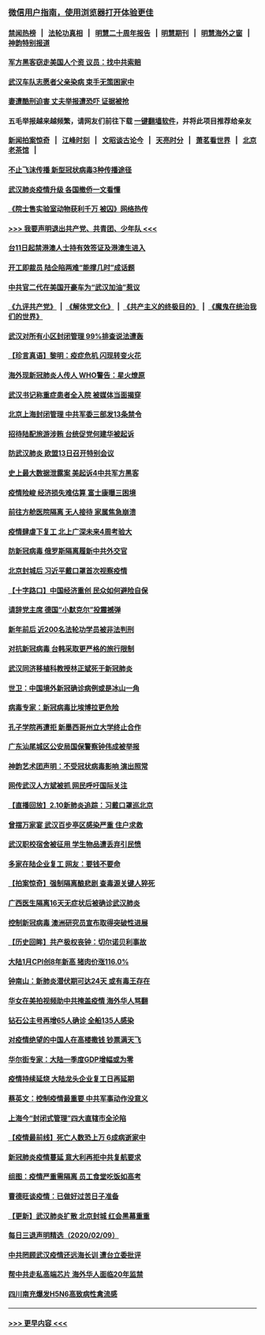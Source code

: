 ### [微信用户指南，使用浏览器打开体验更佳](https://github.com/gfw-breaker/banned-news1/blob/master/indexes/wechat-guide.md?t=0)
#### [禁闻热榜](热点新闻.md?t=0)  &nbsp;&nbsp;|&nbsp;&nbsp; [法轮功真相](https://github.com/gfw-breaker/truth/blob/master/README.md?t=0) &nbsp;&nbsp;|&nbsp;&nbsp; [明慧二十周年报告](https://github.com/gfw-breaker/mh-reports/blob/master/README.md?t=0) &nbsp;&nbsp;|&nbsp;&nbsp;[明慧期刊](https://github.com/gfw-breaker/mh-qikan) &nbsp;&nbsp;|&nbsp;&nbsp; [明慧海外之窗](https://github.com/gfw-breaker/mh-news/blob/master/README.md?t=0) &nbsp;&nbsp;|&nbsp;&nbsp; [神韵特别报道](https://github.com/gfw-breaker/mh-news/blob/master/shenyun.md?t=0)
#### [军方黑客窃走美国人个资 议员：找中共索赔](../pages/nsc413/n11859371.md?t=02110655) 
#### [武汉车队志愿者父亲染病 束手无策困家中](../pages/nsc413/n11859117.md?t=02110655) 
#### [妻遭酷刑迫害 丈夫举报遭恐吓 证据被抢](../pages/nsc413/n11858478.md?t=02110655) 
#### 五毛举报越来越频繁，请网友们前往下载 [一键翻墙软件](https://github.com/gfw-breaker/ssr-accounts)，并将此项目推荐给亲友
#### [新闻拍案惊奇](https://github.com/gfw-breaker/banned-news1/blob/master/pages/link4.md) &nbsp;&nbsp;|&nbsp;&nbsp; [江峰时刻](https://github.com/gfw-breaker/banned-news1/blob/master/pages/link4.md) &nbsp;&nbsp;|&nbsp;&nbsp; [文昭谈古论今](https://github.com/gfw-breaker/banned-news1/blob/master/pages/link4.md) &nbsp;&nbsp;|&nbsp;&nbsp; [天亮时分](https://github.com/gfw-breaker/banned-news1/blob/master/pages/link4.md) &nbsp;&nbsp;|&nbsp;&nbsp; [萧茗看世界](https://github.com/gfw-breaker/banned-news1/blob/master/pages/link4.md) &nbsp;&nbsp;|&nbsp;&nbsp; [北京老茶馆](https://github.com/gfw-breaker/banned-news1/blob/master/pages/link4.md) &nbsp;&nbsp;|&nbsp;&nbsp; 
#### [不止飞沫传播 新型冠状病毒3种传播途径](../pages/nsc413/n11859060.md?t=02110655) 
#### [武汉肺炎疫情升级 各国撤侨一文看懂](../pages/nsc413/n11859313.md?t=02110655) 
#### [《院士售实验室动物获利千万 被囚》网络热传](../pages/nsc413/n11859316.md?t=02110655) 
#### [>>> 我要声明退出共产党、共青团、少年队 <<<](https://github.com/begood0513/goodnews/blob/master/quit/letter.md) 
#### [台11日起禁港澳人士持有效签证及港澳生进入](../pages/nsc413/n11858423.md?t=02110655) 
#### [开工即裁员 陆企陷两难“能撑几时”成话题](../pages/nsc413/n11859127.md?t=02110655) 
#### [中共官二代在美国开豪车为“武汉加油”惹议](../pages/nsc413/n11859039.md?t=02110655) 
#### [《九评共产党》](https://github.com/begood0513/9ping.md/blob/master/README.md) &nbsp;|&nbsp; [《解体党文化》](../../../../jtdwh.md/blob/master/README.md)  &nbsp;|&nbsp; [《共产主义的终极目的》](../../../../gczydzjmd.md/blob/master/README.md) &nbsp;|&nbsp; [《魔鬼在统治我们的世界》](../../../../mgztzwmdsj.md/blob/master/README.md) 
#### [武汉对所有小区封闭管理 99%排查说法遭轰](../pages/nsc413/n11859264.md?t=02110655) 
#### [【珍言真语】黎明：疫症危机 闪现转变火花](../pages/nsc413/n11859199.md?t=02110655) 
#### [海外现新冠肺炎人传人 WHO警告：星火燎原](../pages/nsc413/n11859252.md?t=02110655) 
#### [武汉书记称重症患者全入院 被媒体当面揭穿](../pages/nsc413/n11859218.md?t=02110655) 
#### [北京上海封闭管理 中共军委三部发13条禁令](../pages/nsc413/n11859098.md?t=02110655) 
#### [招待陆配旅游涉贿 台统促党何建华被起诉](../pages/nsc413/n11858696.md?t=02110655) 
#### [防武汉肺炎 欧盟13日召开特别会议](../pages/nsc413/n11859088.md?t=02110655) 
#### [史上最大数据泄露案 美起诉4中共军方黑客](../pages/nsc413/n11859115.md?t=02110655) 
#### [疫情险峻 经济损失难估算 富士康曝三困境](../pages/nsc413/n11859120.md?t=02110655) 
#### [前往方舱医院隔离 无人接待 家属焦急崩溃](../pages/nsc413/n11859068.md?t=02110655) 
#### [疫情肆虐下复工 北上广深未来4周考验大](../pages/nsc413/n11859066.md?t=02110655) 
#### [防新冠病毒 俄罗斯隔离履新中共外交官](../pages/nsc413/n11859079.md?t=02110655) 
#### [北京封城后 习近平戴口罩首次视察疫情](../pages/nsc413/n11858828.md?t=02110655) 
#### [【十字路口】中国经济重创 民众如何避险自保](../pages/nsc413/n11857098.md?t=02110655) 
#### [请辞党主席 德国“小默克尔”投震撼弹](../pages/nsc413/n11858583.md?t=02110655) 
#### [新年前后 近200名法轮功学员被非法判刑](../pages/nsc413/n11855720.md?t=02110655) 
#### [对抗新冠病毒 台韩采取更严格的旅行限制](../pages/nsc413/n11858936.md?t=02110655) 
#### [武汉同济移植科教授林正斌死于新冠肺炎](../pages/nsc413/n11858844.md?t=02110655) 
#### [世卫：中国境外新冠确诊病例或是冰山一角](../pages/nsc413/n11858781.md?t=02110655) 
#### [病毒专家：新冠病毒比埃博拉更危险](../pages/nsc413/n11858572.md?t=02110655) 
#### [孔子学院再遭拒 新墨西哥州立大学终止合作](../pages/nsc413/n11858661.md?t=02110655) 
#### [广东汕尾城区公安局国保警察钟伟成被举报](../pages/nsc413/n11854172.md?t=02110655) 
#### [神韵艺术团声明：不受冠状病毒影响 演出照常](../pages/nsc413/n11858801.md?t=02110655) 
#### [网传武汉人方斌被抓 网民呼吁国际关注](../pages/nsc413/n11858666.md?t=02110655) 
#### [【直播回放】2.10新肺炎追踪：习戴口罩巡北京](../pages/nsc413/n11858548.md?t=02110655) 
#### [曾摆万家宴 武汉百步亭区感染严重 住户求救](../pages/nsc413/n11858547.md?t=02110655) 
#### [武汉职校宿舍被征用 学生物品遭丢弃引民愤](../pages/nsc413/n11858221.md?t=02110655) 
#### [多家在陆企业复工 网友：要钱不要命](../pages/nsc413/n11858646.md?t=02110655) 
#### [【拍案惊奇】强制隔离酿悲剧 查毒源关键人猝死](../pages/nsc413/n11857100.md?t=02110655) 
#### [广西医生隔离16天无症状后被确诊武汉肺炎](../pages/nsc413/n11858448.md?t=02110655) 
#### [控制新冠病毒 澳洲研究员宣布取得突破性进展](../pages/nsc413/n11858505.md?t=02110655) 
#### [【历史回眸】共产极权丧钟：切尔诺贝利事故](../pages/nsc413/n11856340.md?t=02110655) 
#### [大陆1月CPI创8年新高 猪肉价涨116.0%](../pages/nsc413/n11858036.md?t=02110655) 
#### [钟南山：新肺炎潜伏期可达24天 或有毒王存在](../pages/nsc413/n11858104.md?t=02110655) 
#### [华女在美拍视频助中共掩盖疫情 海外华人骂翻](../pages/nsc413/n11857407.md?t=02110655) 
#### [钻石公主号再增65人确诊 全船135人感染](../pages/nsc413/n11857366.md?t=02110655) 
#### [对疫情绝望的中国人在高楼撒钱 钞票满天飞](../pages/nsc413/n11858110.md?t=02110655) 
#### [华尔街专家：大陆一季度GDP增幅或为零](../pages/nsc413/n11857352.md?t=02110655) 
#### [疫情持续延烧 大陆龙头企业复工日再延期](../pages/nsc413/n11857327.md?t=02110655) 
#### [蔡英文：控制疫情最重要 中共军事动作没意义](../pages/nsc413/n11857748.md?t=02110655) 
#### [上海今“封闭式管理”四大直辖市全沦陷](../pages/nsc413/n11857386.md?t=02110655) 
#### [【疫情最前线】死亡人数恐上万 6成病逝家中](../pages/nsc413/n11856687.md?t=02110655) 
#### [新冠肺炎疫情蔓延 意大利再拒中共复航要求](../pages/nsc413/n11857200.md?t=02110655) 
#### [组图：疫情严重需隔离 员工食堂吃饭如高考](../pages/nsc413/n11857159.md?t=02110655) 
#### [曹德旺谈疫情：已做好过苦日子准备](../pages/nsc413/n11856788.md?t=02110655) 
#### [【更新】武汉肺炎扩散 北京封城 红会黑幕重重](../pages/nsc413/n11801312.md?t=02110655) 
#### [每日三退声明精选（2020/02/09）](../pages/nsc413/n11857295.md?t=02110655) 
#### [中共罔顾武汉疫情还远海长训 遭台立委批评](../pages/nsc413/n11857074.md?t=02110655) 
#### [帮中共走私高端芯片 海外华人面临20年监禁](../pages/nsc413/n11855016.md?t=02110655) 
#### [四川南充爆发H5N6高致病性禽流感](../pages/nsc413/n11857116.md?t=02110655) 

----
#### [ >>> 更早内容 <<< ](../indexes/nsc413-earlier.md)
